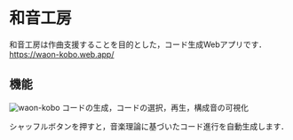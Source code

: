 # 和音工房
和音工房は作曲支援することを目的とした，コード生成Webアプリです．
https://waon-kobo.web.app/

## 機能
![waon-kobo](https://user-images.githubusercontent.com/51291244/84466464-695cc680-acb4-11ea-900e-9776df8224a5.gif)
コードの生成，コードの選択，再生，構成音の可視化

シャッフルボタンを押すと，音楽理論に基づいたコード進行を自動生成します．
